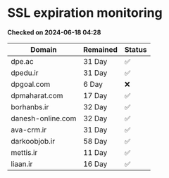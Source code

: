 # SSL expiration monitoring

**Checked on 2024-06-18 04:28**

| Domain | Remained | Status       |
|--------|----------|--------------|
| dpe.ac     | 31 Day   | ✅ |
| dpedu.ir     | 31 Day   | ✅ |
| dpgoal.com     | 6 Day   | ❌ |
| dpmaharat.com     | 17 Day   | ✅ |
| borhanbs.ir     | 32 Day   | ✅ |
| danesh-online.com     | 32 Day   | ✅ |
| ava-crm.ir     | 31 Day   | ✅ |
| darkoobjob.ir     | 58 Day   | ✅ |
| mettis.ir     | 11 Day   | ✅ |
| liaan.ir     | 16 Day   | ✅ |
